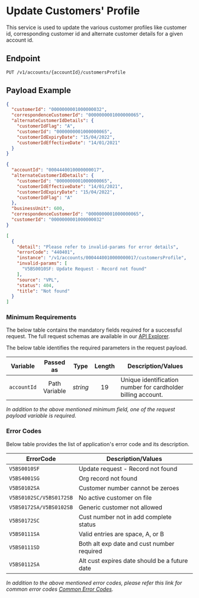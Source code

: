 # Update Customers' Profile

This service is used to update the various customer profiles like customer id, corresponding customer id and alternate customer details for a given account id.
  
## Endpoint

`PUT /v1/accounts/{accountId}/customersProfile`

## Payload Example

<!--
type: tab
titles: Request, Response, Error
-->

```json
{
  "customerId": "0000000001000000032",
  "correspondenceCustomerId": "0000000001000000065",
  "alternateCustomerIdDetails": {
    "customerIdFlag": "A",
    "customerId": "0000000001000000065",
    "customerIdExpiryDate": "15/04/2022",
    "customerIdEffectiveDate": "14/01/2021"
  }
}
```

<!--
type: tab
-->

```json
{
  "accountId": "0004440010000000017",
  "alternateCustomerIdDetails": {
    "customerId": "0000000001000000065",
    "customerIdEffectiveDate": "14/01/2021",
    "customerIdExpiryDate": "15/04/2022",
    "customerIdFlag": "A"
  },
  "businessUnit": 600,
  "correspondenceCustomerId": "0000000001000000065",
  "customerId": "0000000001000000032"
}
```

<!--
type: tab
-->

```json
[
  {
    "detail": "Please refer to invalid-params for error details",
    "errorCode": "440401",
    "instance": "/v1/accounts/0004440010000000017/customersProfile",
    "invalid-params": [
      "V5BS0010SF: Update Request - Record not found"
    ],
    "source": "VPL",
    "status": 404,
    "title": "Not found"
  }
]
```

<!-- type: tab-end -->

### Minimum Requirements

The below table contains the mandatory fields required for a successful request. The full request schemas are available in our [API Explorer](../api/?type=put&path=/v1/accounts/{accountId}/customersProfile).

The below table identifies the required parameters in the request payload.

| Variable | Passed as | Type | Length | Description/Values |
| -------- | :-------: | :--: | :------------: | ------------------ |
| `accountId` | Path Variable | *string* | 19 | Unique identification number for cardholder billing account. | 

*In addition to the above mentioned minimum field, one of the request payload variable is required.*

### Error Codes

Below table provides the list of application's error code and its description.

| ErrorCode |  Description/Values |
| --------  | ------------------ |
| `V5BS0010SF` | Update request - Record not found |  
| `V5BS4001SG` | Org record not found |  
| `V5BS0102SA` | Customer number cannot be zeroes |   
| `V5BS0102SC/V5BS0172SB` | No active customer on file |    
| `V5BS0172SA/V5BS0102SB` | Generic customer not allowed |  
| `V5BS0172SC` | Cust number not in add complete status |  
| `V5BS0111SA` | Valid entries are space, A, or B |  
| `V5BS0111SD` | Both alt exp date and cust number required |  
| `V5BS0112SA` | Alt cust expires date should be a future date |  

*In addition to the above mentioned error codes, please refer this link for common error codes [Common Error Codes](?path=docs/Common_Error_Code.md).*

